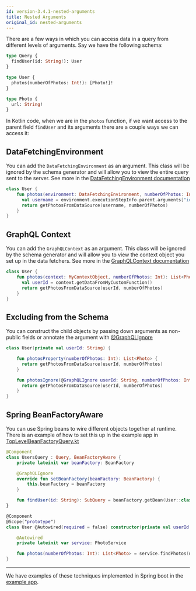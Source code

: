 ```yaml
---
id: version-3.4.1-nested-arguments
title: Nested Arguments
original_id: nested-arguments
---
```


There are a few ways in which you can access data in a query from different levels of arguments. Say we have the following schema:

```graphql
type Query {
  findUser(id: String!): User
}

type User {
  photos(numberOfPhotos: Int!): [Photo!]!
}

type Photo {
  url: String!
}
```

In Kotlin code, when we are in the `photos` function, if we want access to the parent field `findUser` and its
arguments there are a couple ways we can access it:


## DataFetchingEnvironment
You can add the `DataFetchingEnvironment` as an argument. This class will be ignored by the schema generator and will allow you to view the entire query sent to the
  server. See more in the [DataFetchingEnvironment documentation](../execution/data-fetching-environment)

```kotlin
class User {
    fun photos(environment: DataFetchingEnvironment, numberOfPhotos: Int): List<Photo> {
      val username = environment.executionStepInfo.parent.arguments["id"]
      return getPhotosFromDataSource(username, numberOfPhotos)
    }
}
```

## GraphQL Context
You can add the `GraphQLContext` as an argument. This class will be ignored by the schema generator and will allow you to view the context object you set up in the
  data fetchers. See more in the [GraphQLContext documentation](../execution/contextual-data)

```kotlin
class User {
    fun photos(context: MyContextObject, numberOfPhotos: Int): List<Photo> {
      val userId = context.getDataFromMyCustomFunction()
      return getPhotosFromDataSource(userId, numberOfPhotos)
    }
}
```

## Excluding from the Schema
You can construct the child objects by passing down arguments as non-public fields or annotate the argument with [@GraphQLIgnore](../customizing-schemas/excluding-fields)

```kotlin
class User(private val userId: String) {

    fun photosProperty(numberOfPhotos: Int): List<Photo> {
      return getPhotosFromDataSource(userId, numberOfPhotos)
    }

    fun photosIgnore(@GraphQLIgnore userId: String, numberOfPhotos: Int): List<Photo> {
      return getPhotosFromDataSource(userId, numberOfPhotos)
    }
}
```

## Spring BeanFactoryAware
You can use Spring beans to wire different objects together at runtime.
There is an example of how to set this up in the example app in [TopLevelBeanFactoryQuery.kt](https://github.com/ExpediaGroup/graphql-kotlin/blob/master/examples/spring/src/main/kotlin/com/expediagroup/graphql/examples/query/TopLevelBeanFactoryQuery.kt)

```kotlin
@Component
class UsersQuery : Query, BeanFactoryAware {
    private lateinit var beanFactory: BeanFactory

    @GraphQLIgnore
    override fun setBeanFactory(beanFactory: BeanFactory) {
        this.beanFactory = beanFactory
    }

    fun findUser(id: String): SubQuery = beanFactory.getBean(User::class.java, id)
}

@Component
@Scope("prototype")
class User @Autowired(required = false) constructor(private val userId: String) {

    @Autowired
    private lateinit var service: PhotoService

    fun photos(numberOfPhotos: Int): List<Photo> = service.findPhotos(userId, numberOfPhotos)
}
```

------

We have examples of these techniques implemented in Spring boot in the [example
app](https://github.com/ExpediaGroup/graphql-kotlin/blob/master/examples/spring/src/main/kotlin/com/expediagroup/graphql/examples/query/NestedQueries.kt).
